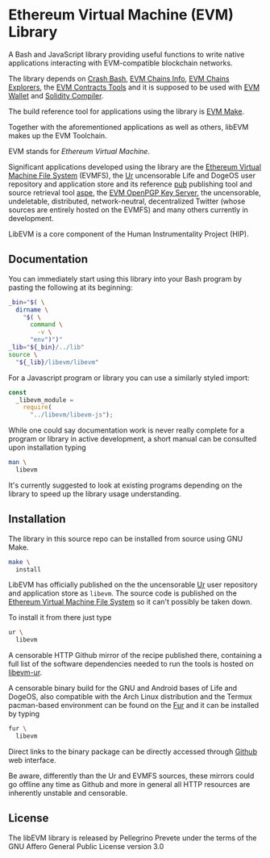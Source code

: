 [comment]: <> (SPDX-License-Identifier: AGPL-3.0)

[comment]: <> (-------------------------------------------------------------)
[comment]: <> (Copyright © 2024, 2025  Pellegrino Prevete)
[comment]: <> (All rights reserved)
[comment]: <> (-------------------------------------------------------------)

[comment]: <> (This program is free software: you can redistribute)
[comment]: <> (it and/or modify it under the terms of the GNU Affero)
[comment]: <> (General Public License as published by the Free)
[comment]: <> (Software Foundation, either version 3 of the License.)

[comment]: <> (This program is distributed in the hope that it will be useful,)
[comment]: <> (but WITHOUT ANY WARRANTY; without even the implied warranty of)
[comment]: <> (MERCHANTABILITY or FITNESS FOR A PARTICULAR PURPOSE. See the)
[comment]: <> (GNU Affero General Public License for more details.)

[comment]: <> (You should have received a copy of the GNU Affero General Public)
[comment]: <> (License along with this program.)
[comment]: <> (If not, see <https://www.gnu.org/licenses/>.)

# Ethereum Virtual Machine (EVM) Library

A Bash and JavaScript library providing useful functions
to write native applications interacting with EVM-compatible
blockchain networks.

The library depends on
[Crash Bash](
  https://github.com/themartiancompany/crash-bash),
[EVM Chains Info](
  https://github.com/themartiancompany/evm-chains-info),
[EVM Chains Explorers](
  https://github.com/themartiancompany/evm-chains-explorers),
the
[EVM Contracts Tools](
  https://github.com/themartiancompany/evm-contract-tools)
and it is supposed to be used with
[EVM Wallet](
  https://github.com/themartiancompany/evm-wallet)
and
[Solidity Compiler](
  https://github.com/themartiancompany/solidity-compiler).

The build reference tool for applications using the library
is
[EVM Make](
  https://github.com/themartiancompany/evm-make).

Together with the aforementioned applications
as well as others, libEVM makes up the EVM Toolchain.

EVM stands for *Ethereum Virtual Machine*.

Significant applications developed using the library are
the
[Ethereum Virtual Machine File System](
  https://github.com/themartiancompany/evmfs)
(EVMFS), the
[Ur](
  https://github.com/themartiancompany/ur)
uncensorable Life and DogeOS user repository
and application store and its reference
[pub](
  https://github.com/themartiancompany/pub)
publishing tool and source retrieval tool
[aspe](
  https://github.com/themartiancompany/aspe),
the
[EVM OpenPGP Key Server](
  https://github.com/themartiancompany/evm-openpgp-keyserver),
the uncensorable, undeletable, distributed, network-neutral,
decentralized Twitter (whose sources are entirely hosted on
the EVMFS) and many others currently in development.

LibEVM is a core component of the Human Instrumentality Project (HIP).

## Documentation

You can immediately start using this library into your Bash program by
pasting the following at its beginning:

```bash
_bin="$( \
  dirname \
    "$( \
      command \
        -v \
	  "env")")"
_lib="${_bin}/../lib"
source \
  "${_lib}/libevm/libevm"
```

For a Javascript program or library you can use a similarly styled
import:

```javascript
const
  _libevm_module =
    require(
      "../libevm/libevm-js");
```

While one could say documentation work is never really
complete for a program or library in active development,
a short manual can be consulted upon installation typing

```bash
man \
  libevm
```

It's currently suggested to look at existing programs
depending on the library to speed up the library usage
understanding.

## Installation

The library in this source repo
can be installed from source using GNU Make.

```bash
make \
  install
```

LibEVM has officially published on the
the uncensorable
[Ur](
  https://github.com/themartiancompany/ur)
user repository and application store as
`libevm`.
The source code is published on the
[Ethereum Virtual Machine File System](
  https://github.com/themartiancompany/evmfs)
so it can't possibly be taken down.

To install it from there just type

```bash
ur \
  libevm
```

A censorable HTTP Github mirror of the recipe published there,
containing a full list of the software dependencies needed to run the
tools is hosted on
[libevm-ur](
  https://github.com/themartiancompany/libevm-ur).

A censorable binary build for the GNU and Android bases of
Life and DogeOS, also compatible with the Arch Linux distribution
and the Termux pacman-based environment can be found on the
[Fur](
  https://github.com/themartiancompany/fur)
and it can be installed by typing

```bash
fur \
  libevm
```

Direct links to the binary package can be directly accessed
through
[Github](
https://github.com/themartiancompany/fur/tree/libevm)
web interface.

Be aware, differently than the Ur and EVMFS
sources, these mirrors could go offline any time
as Github and more in general all HTTP resources
are inherently unstable and censorable.

## License

The libEVM library is released by Pellegrino Prevete
under the terms of the GNU Affero General Public License version 3.0
